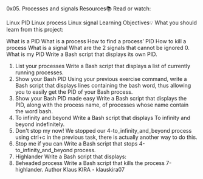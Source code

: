 0x05. Processes and signals
Resources📚
Read or watch:

Linux PID
Linux process
Linux signal
Learning Objectives💡
What you should learn from this project:

What is a PID
What is a process
How to find a process’ PID
How to kill a process
What is a signal
What are the 2 signals that cannot be ignored
0. What is my PID
Write a Bash script that displays its own PID.
1. List your processes
Write a Bash script that displays a list of currently running processes.
2. Show your Bash PID
Using your previous exercise command, write a Bash script that displays lines containing the bash word, thus allowing you to easily get the PID of your Bash process.
3. Show your Bash PID made easy
Write a Bash script that displays the PID, along with the process name, of processes whose name contain the word bash.
4. To infinity and beyond
Write a Bash script that displays To infinity and beyond indefinitely.
5. Don't stop my now!
We stopped our 4-to_infinity_and_beyond process using ctrl+c in the previous task, there is actually another way to do this.
6. Stop me if you can
Write a Bash script that stops 4-to_infinity_and_beyond process.
7. Highlander
Write a Bash script that displays:
8. Beheaded process
Write a Bash script that kills the process 7-highlander.
Author
Klaus KIRA - klauskira07
